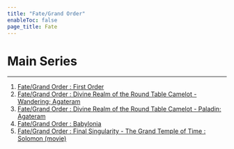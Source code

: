 ```yaml
---
title: "Fate/Grand Order"
enableToc: false
page_title: Fate
---
```

# Main Series
***
1. <a href="https://anilist.co/anime/97815/FateGrand-Order-First-Order/" target="_blank" rel="noopener"><span>Fate/Grand Order : First Order</span> </a>
2. <a href="https://anilist.co/anime/103276/FateGrand-Order-Shinsei-Entaku-Ryouiki-Camelot--Wandering-Agateram/" target="_blank" rel="noopener"><span>Fate/Grand Order : Divine Realm of the Round Table Camelot - Wandering; Agateram</span> </a>
3. <a href="https://anilist.co/anime/103277/FateGrand-Order-Divine-Realm-of-the-Round-Table-Camelot--Paladin-Agateram/)" target="_blank" rel="noopener"><span>Fate/Grand Order : Divine Realm of the Round Table Camelot - Paladin; Agateram</span> </a>
4. <a href="https://anilist.co/anime/103275/FateGrand-Order-Zettai-Majuu-Sensen-Babylonia/" target="_blank" rel="noopener"><span>Fate/Grand Order : Babylonia</span> </a>
5. <a href="https://anilist.co/anime/116756/FateGrand-Order-Final-Singularity--Grand-Temple-of-Time-Solomon/" target="_blank" rel="noopener"><span>Fate/Grand Order : Final Singularity - The Grand Temple of Time : Solomon (movie)</span> </a>


